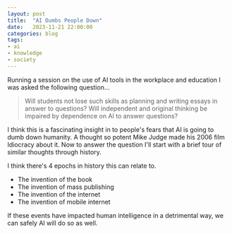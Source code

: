 ```yaml
---
layout: post
title:  "AI Dumbs People Down"
date:   2023-11-21 22:00:00
categories: blog
tags:
- ai
- knowledge
- society
---
```


Running a session on the use of AI tools in the workplace and education I was asked the following question...

 > Will students not lose such skills as planning and writing essays in answer to questions? Will independent and original thinking be impaired by dependence on AI to answer questions?

I think this is a fascinating insight in to people's fears that AI is going to dumb down humanity. A thought so potent Mike Judge made his 2006 film Idiocracy about it. Now to answer the question I'll start with a brief tour of similar thoughts through history.

I think there's 4 epochs in history this can relate to.

 * The invention of the book
 * The invention of mass publishing
 * The invention of the internet
 * The invention of mobile internet

If these events have impacted human intelligence in a detrimental way, we can safely AI will do so as well.
